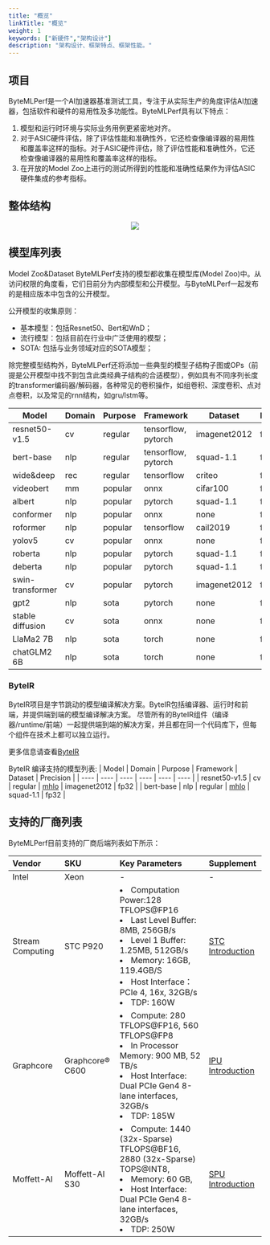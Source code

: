 ```yaml
---
title: "概览"
linkTitle: "概览"
weight: 1
keywords: ["新硬件","架构设计"]
description: "架构设计、框架特点、框架性能。"
---
```


## 项目

ByteMLPerf是一个AI加速器基准测试工具，专注于从实际生产的角度评估AI加速器，包括软件和硬件的易用性及多功能性。ByteMLPerf具有以下特点：
1. 模型和运行时环境与实际业务用例更紧密地对齐。
2. 对于ASIC硬件评估，除了评估性能和准确性外，它还检查像编译器的易用性和覆盖率这样的指标。对于ASIC硬件评估，除了评估性能和准确性外，它还检查像编译器的易用性和覆盖率这样的指标。
3. 在开放的Model Zoo上进行的测试所得到的性能和准确性结果作为评估ASIC硬件集成的参考指标。

## 整体结构
<div align="center">
  <img src="/img/about/bytemlperf-framework.jpeg">
</div>

## 模型库列表
Model Zoo&Dataset
ByteMLPerf支持的模型都收集在模型库(Model Zoo)中。从访问权限的角度看，它们目前分为内部模型和公开模型。与ByteMLPerf一起发布的是相应版本中包含的公开模型。

公开模型的收集原则：
- 基本模型：包括Resnet50、Bert和WnD；
- 流行模型：包括目前在行业中广泛使用的模型；
- SOTA: 包括与业务领域对应的SOTA模型；

除完整模型结构外，ByteMLPerf还将添加一些典型的模型子结构子图或OPs（前提是公开模型中找不到包含此类经典子结构的合适模型），例如具有不同序列长度的transformer编码器/解码器，各种常见的卷积操作，如组卷积、深度卷积、点对点卷积，以及常见的rnn结构，如gru/lstm等。

| Model | Domain | Purpose | Framework | Dataset | Precision |
| ---- | ---- | ---- | ---- | ---- | ---- |
| resnet50-v1.5 | cv | regular | tensorflow, pytorch | imagenet2012 | fp32 |
| bert-base | nlp | regular | tensorflow, pytorch | squad-1.1 | fp32 |
| wide&deep | rec | regular | tensorflow | criteo | fp32 |
| videobert | mm  |popular | onnx | cifar100 | fp32 |
| albert | nlp | popular | pytorch | squad-1.1 | fp32 |
| conformer | nlp | popular | onnx | none | fp32 |
| roformer | nlp | popular | tensorflow | cail2019 | fp32 |
| yolov5 | cv | popular | onnx | none | fp32 |
| roberta | nlp | popular | pytorch | squad-1.1 | fp32 |
| deberta | nlp | popular | pytorch | squad-1.1 | fp32 |
| swin-transformer | cv | popular | pytorch | imagenet2012 | fp32 |
| gpt2 | nlp | sota | pytorch | none | fp32 |
| stable diffusion | cv | sota | onnx | none | fp32 |
| LlaMa2 7B | nlp | sota | torch | none | fp16 |
| chatGLM2 6B | nlp | sota | torch | none | fp16 |

### ByteIR

ByteIR项目是字节跳动的模型编译解决方案。ByteIR包括编译器、运行时和前端，并提供端到端的模型编译解决方案。 尽管所有的ByteIR组件（编译器/runtime/前端）一起提供端到端的解决方案，并且都在同一个代码库下，但每个组件在技术上都可以独立运行。

更多信息请查看[ByteIR](https://github.com/bytedance/byteir)

ByteIR 编译支持的模型列表:
| Model | Domain | Purpose | Framework | Dataset | Precision |
| ---- | ---- | ---- | ---- | ---- | ---- |
| resnet50-v1.5 | cv | regular | [mhlo](https://lf-bytemlperf.17mh.cn/obj/bytemlperf-zoo/resnet50_mhlo.tar) | imagenet2012 | fp32 |
| bert-base | nlp | regular | [mhlo](https://lf-bytemlperf.17mh.cn/obj/bytemlperf-zoo/bert_mhlo.tar) | squad-1.1 | fp32 |

## 支持的厂商列表
ByteMLPerf目前支持的厂商后端列表如下所示：

| Vendor |  SKU | Key Parameters | Supplement |
| :---- | :----| :---- | :---- |
| Intel | Xeon | - | - |
| Stream Computing | STC P920 | <li>Computation Power:128 TFLOPS@FP16 <li> Last Level Buffer: 8MB, 256GB/s <li>Level 1 Buffer: 1.25MB, 512GB/s   <li> Memory: 16GB, 119.4GB/S <li> Host Interface：PCIe 4, 16x, 32GB/s <li> TDP: 160W | [STC Introduction](https://github.com/bytedance/ByteMLPerf/blob/main/byte_mlperf/backends/STC/README.md) |
| Graphcore | Graphcore® C600 | <li>Compute: 280 TFLOPS@FP16, 560 TFLOPS@FP8 <li> In Processor Memory: 900 MB, 52 TB/s <li> Host Interface: Dual PCIe Gen4 8-lane interfaces, 32GB/s <li> TDP: 185W | [IPU Introduction](https://github.com/bytedance/ByteMLPerf/blob/main/byte_mlperf/backends/IPU/README.md) |
| Moffett-AI | Moffett-AI S30 | <li>Compute: 1440 (32x-Sparse) TFLOPS@BF16, 2880 (32x-Sparse) TOPS@INT8, <li> Memory: 60 GB,  <li> Host Interface: Dual PCIe Gen4 8-lane interfaces, 32GB/s <li> TDP: 250W                           | [SPU Introduction](https://github.com/bytedance/ByteMLPerf/blob/main/byte_mlperf/backends/SPU/README.md) |


